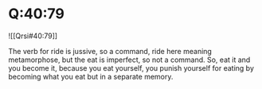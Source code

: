 
# Q:40:79
![[Qrsi#40:79]]

The verb for ride is jussive, so a command, ride here meaning metamorphose, but the eat is imperfect, so not a command. So, eat it and you become it, because you eat yourself, you punish yourself for eating by becoming what you eat but in a separate memory. 